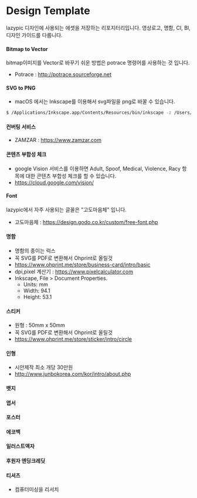 # Design Template
lazypic 디자인에 사용되는 에셋을 저장하는 리포지터리입니다.
영상로고, 명함, CI, BI, 디자인 가이드를 다룹니다.

#### Bitmap to Vector
bitmap이미지를 Vector로 바꾸기 쉬운 방법은 potrace 명령어를 사용하는 것 입니다.

- Potrace : http://potrace.sourceforge.net

#### SVG to PNG
- macOS 에서는 Inkscape를 이용해서 svg파일을 png로 바꿀 수 있습니다.

```bash
$ /Applications/Inkscape.app/Contents/Resources/bin/inkscape -z /Users/woong/design-template/logo_1080p.svg -e /Users/woong/design-template/logo_1080p.png
```

#### 컨버팅 서비스
- ZAMZAR : https://www.zamzar.com

#### 콘텐츠 부합성 체크
- google Vision 서비스를 이용하면 Adult, Spoof, Medical, Violence, Racy 항목에 대한 콘텐츠 부합성 체크를 할 수 있습니다.
- https://cloud.google.com/vision/

#### Font
lazypic에서 자주 사용되는 글꼴은 "고도마음체" 입니다.

- 고도마음체 : https://design.godo.co.kr/custom/free-font.php

#### 명함
- 명함의 종이는 럭스
- 꼭 SVG를 PDF로 변환해서 Ohprint로 올릴것
- https://www.ohprint.me/store/business-card/intro/basic
- dpi,pixel 계산기 : https://www.pixelcalculator.com
- Inkscape, File > Document Properties.
    - Units: mm
    - Width: 94.1
    - Height: 53.1

#### 스티커
- 원형 : 50mm x 50mm
- 꼭 SVG를 PDF로 변환해서 Ohprint로 올릴것
- https://www.ohprint.me/store/sticker/intro/circle

#### 인형
- 시안제작 최소 개당 30만원
- http://www.junbokorea.com/kor/intro/about.php

#### 뱃지

#### 엽서

#### 포스터

#### 에코백

#### 일러스트액자

#### 후원자 엔딩크레딧

#### 티셔츠
- 컴퓨터미싱을 리서치

